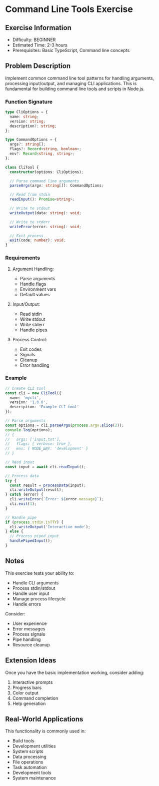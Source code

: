 # Command Line Tools Exercise

## Exercise Information
- Difficulty: BEGINNER
- Estimated Time: 2-3 hours
- Prerequisites: Basic TypeScript, Command line concepts

## Problem Description

Implement common command line tool patterns for handling arguments, processing input/output, and managing CLI applications. This is fundamental for building command line tools and scripts in Node.js.

### Function Signature
```typescript
type CliOptions = {
  name: string;
  version: string;
  description?: string;
};

type CommandOptions = {
  args?: string[];
  flags?: Record<string, boolean>;
  env?: Record<string, string>;
};

class CliTool {
  constructor(options: CliOptions);

  // Parse command line arguments
  parseArgs(argv: string[]): CommandOptions;

  // Read from stdin
  readInput(): Promise<string>;

  // Write to stdout
  writeOutput(data: string): void;

  // Write to stderr
  writeError(error: string): void;

  // Exit process
  exit(code: number): void;
}
```

### Requirements

1. Argument Handling:
    - Parse arguments
    - Handle flags
    - Environment vars
    - Default values

2. Input/Output:
    - Read stdin
    - Write stdout
    - Write stderr
    - Handle pipes

3. Process Control:
    - Exit codes
    - Signals
    - Cleanup
    - Error handling

### Example

```typescript
// Create CLI tool
const cli = new CliTool({
  name: 'mycli',
  version: '1.0.0',
  description: 'Example CLI tool'
});

// Parse arguments
const options = cli.parseArgs(process.argv.slice(2));
console.log(options);
// {
//   args: ['input.txt'],
//   flags: { verbose: true },
//   env: { NODE_ENV: 'development' }
// }

// Read input
const input = await cli.readInput();

// Process data
try {
  const result = processData(input);
  cli.writeOutput(result);
} catch (error) {
  cli.writeError(`Error: ${error.message}`);
  cli.exit(1);
}

// Handle pipe
if (process.stdin.isTTY) {
  cli.writeOutput('Interactive mode');
} else {
  // Process piped input
  handlePipedInput();
}
```

## Notes

This exercise tests your ability to:
- Handle CLI arguments
- Process stdin/stdout
- Handle user input
- Manage process lifecycle
- Handle errors

Consider:
- User experience
- Error messages
- Process signals
- Pipe handling
- Resource cleanup

## Extension Ideas

Once you have the basic implementation working, consider adding:
1. Interactive prompts
2. Progress bars
3. Color output
4. Command completion
5. Help generation

## Real-World Applications

This functionality is commonly used in:
- Build tools
- Development utilities
- System scripts
- Data processing
- File operations
- Task automation
- Development tools
- System maintenance
